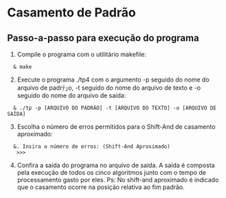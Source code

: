 # Casamento de Padrão

## Passo-a-passo para execução do programa 

1. Compile o programa com o utilitário makefile:
```
  & make
```
2. Execute o programa ./tp4 com o argumento -p seguido do nome do arquivo de padrﾃ｣o, -t seguido do nome do arquivo de texto e -o seguido do nome do arquivo de saída:
```
  & ./tp -p [ARQUIVO DO PADRÃO] -t [ARQUIVO DO TEXTO] -o [ARQUIVO DE SAÍDA]
```
3. Escolha o número de erros permitidos para o Shift-And de casamento aproximado:
```
  &. Insira o número de erros: (Shift-And Aproximado)
   >>>
```
4. Confira a saída do programa no arquivo de saída.
   A saída é composta pela execução de todos os cinco algoritmos junto com o tempo de processamento gasto por eles.
   Ps: No shift-and aproximado é indicado que o casamento ocorre na posição relativa ao fim padrão.
